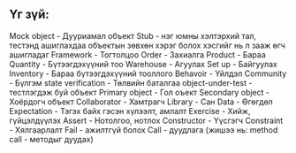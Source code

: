 ## Үг зүй:

Mock object - Дууриамал объект
Stub - нэг юмны хэлтэрхий тал, тестэнд ашиглахдаа объектын зөвхөн хэрэг болох хэсгийг нь л зааж өгч ашигладаг
Framework - Тогтолцоо
Order - Захиалга
Product - Бараа
Quantity - Бүтээгдэхүүний тоо
Warehouse - Агуулах
Set up - Байгуулах
Inventory - Бараа бүтээгдэхүүний тооллого
Behavoir - Үйлдэл
Community - Бүлгэм
state verification - Төлвийн баталгаа
object-under-test  - тестлэгдэж буй объект
Primary object - Гол оъект
Secondary object - Хоёрдогч объект
Collaborator - Хамтрагч
Library - Сан
Data - Өгөгдөл
Expectation - Тэгэх байх гэсэн хүлээлт, амлалт
Exercise - Хийж, гүйцэлдүүлэх
Assert - Нотолгоо, нотлох
Constructor - Үүсгэгч
Constraint - Хялгаарлалт
Fail - ажилтгүй болох
Call - дуудлага (жишээ нь: method call - методыг дуудах)